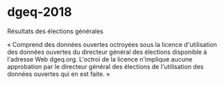 # dgeq-2018
Résultats des élections générales 

« Comprend des données ouvertes octroyées sous la licence d'utilisation des données ouvertes du directeur général des élections disponible à l'adresse Web dgeq.org. L'octroi de la licence n'implique aucune approbation par le directeur général des élections de l'utilisation des données ouvertes qui en est faite. »
